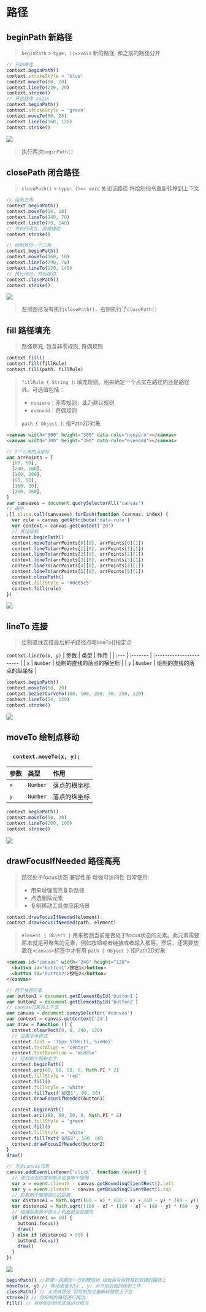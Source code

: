 # 路径

## beginPath 新路径

> `beginPath` > `type: ()=>void`
> 新的路径, 和之前的路径分开

```js
// 开始路径
context.beginPath()
context.strokeStyle = 'blue'
context.moveTo(60, 20)
context.lineTo(220, 20)
context.stroke()
// 开始路径 again
context.beginPath()
context.strokeStyle = 'green'
context.moveTo(60, 20)
context.lineTo(160, 120)
context.stroke()
```

![](/__assets__/img/2022-02-15-10-18-29.png)

> 执行两次`beginPath()`

## closePath 闭合路径

> `closePath()` > `type: ()=> void`
> 关闭该路径 将绘制指令重新转移到上下文

```js
// 绘制三角
context.beginPath()
context.moveTo(10, 10)
context.lineTo(140, 70)
context.lineTo(70, 140)
// 不执行闭合，直接描边
context.stroke()

// 绘制另外一个三角
context.beginPath()
context.moveTo(160, 10)
context.lineTo(290, 70)
context.lineTo(220, 140)
// 执行闭合，然后描边
context.closePath()
context.stroke()
```

![](/__assets__/img/2022-02-15-10-55-38.png)

> 左侧图形没有执行`closePath()`，右侧执行了`closePath()`

## fill 路径填充

> 路径填充, 包含非零规则, 奇偶规则

```js
context.fill()
context.fill(fillRule)
context.fill(path, fillRule)
```

> `fillRule { String }`: 填充规则。用来确定一个点实在路径内还是路径外。可选值包括：
>
> - `nonzero`：非零规则，此乃默认规则
> - `evenodd`：奇偶规则
>
> `path { Object }`: 指Path2D对象

```html
<canvas width="300" height="300" data-rule="nonzero"></canvas>
<canvas width="300" height="300" data-rule="evenodd"></canvas>
```

```js
// 2个三角的点坐标
var arrPoints = [
  [60, 60],
  [240, 100],
  [160, 280],
  [60, 60],
  [150, 20],
  [260, 260],
]
var canvases = document.querySelectorAll('canvas')
// 遍历
;[].slice.call(canvases).forEach(function (canvas, index) {
  var rule = canvas.getAttribute('data-rule')
  var context = canvas.getContext('2d')
  // 开始绘制
  context.beginPath()
  context.moveTo(arrPoints[0][0], arrPoints[0][1])
  context.lineTo(arrPoints[1][0], arrPoints[1][1])
  context.lineTo(arrPoints[2][0], arrPoints[2][1])
  context.lineTo(arrPoints[3][0], arrPoints[3][1])
  context.lineTo(arrPoints[4][0], arrPoints[4][1])
  context.lineTo(arrPoints[5][0], arrPoints[5][1])
  context.closePath()
  context.fillStyle = '#0e65c5'
  context.fill(rule)
})
```

![](/__assets__/img/2022-02-15-14-44-30.png)

## lineTo 连接

> 绘制直线连接最后的子路径点喝lineTo()指定点

`context.lineTo(x, y)`
| 参数 | 类型 | 作用 |
| :--- | :------- | :----------------------- |
| `x` | `Number` | 绘制的直线的落点的横坐标 |
| `y` | `Number` | 绘制的直线的落点的纵坐标 |

```js
context.beginPath()
context.moveTo(50, 20)
context.bezierCurveTo(100, 100, 200, 40, 250, 120)
context.lineTo(50, 120)
context.stroke()
```

![](./__assets__/线-2022-03-29-16-41-16.png)

## moveTo 绘制点移动

### 　`context.moveTo(x, y);`

| 参数 | 类型     | 作用         |
| :--- | :------- | :----------- |
| `x`  | `Number` | 落点的横坐标 |
| `y`  | `Number` | 落点的纵坐标 |

```js
context.beginPath()
context.moveTo(50, 20)
context.lineTo(200, 100)
context.stroke()
```

![](./__assets__/index-2022-03-29-16-53-29.png)

## drawFocusIfNeeded 路径高亮

> 路径处于focus状态
> 兼容性差
> 增强可访问性
> 日常使用:
>
> - 用来增强高亮复杂路径
> - 点选删除元素
> - 复制移动工具类应用场景

```js
context.drawFocusIfNeeded(element)
context.drawFocusIfNeeded(path, element)
```

> `element { Object }` 用来检测当前是否处于focus状态的元素。此元素需要原本就是可聚焦的元素，例如按钮或者链接或者输入框等。然后，还需要放置在`<canvas>`标签中才有用
> `path { Object }` 指Path2D对象

```html
<canvas id="canvas" width="240" height="120">
  <button id="button1">按钮1</button>
  <button id="button2">按钮2</button>
</canvas>
```

```js
// 两个按钮元素
var button1 = document.getElementById('button1')
var button2 = document.getElementById('button2')
// canvas元素和上下文
var canvas = document.querySelector('#canvas')
var context = canvas.getContext('2d')
var draw = function () {
  context.clearRect(0, 0, 240, 120)
  // 设置字体样式
  context.font = '16px STHeiti, SimHei'
  context.textAlign = 'center'
  context.textBaseline = 'middle'
  // 绘制两个圆和文字
  context.beginPath()
  context.arc(60, 60, 50, 0, Math.PI * 2)
  context.fillStyle = 'red'
  context.fill()
  context.fillStyle = 'white'
  context.fillText('按钮1', 60, 60)
  context.drawFocusIfNeeded(button1)

  context.beginPath()
  context.arc(180, 60, 50, 0, Math.PI * 2)
  context.fillStyle = 'green'
  context.fill()
  context.fillStyle = 'white'
  context.fillText('按钮2', 180, 60)
  context.drawFocusIfNeeded(button2)
}
draw()

// 点击canvas元素
canvas.addEventListener('click', function (event) {
  // 通过点击位置判断点击是哪个圈圈
  var x = event.clientX - canvas.getBoundingClientRect().left
  var y = event.clientY - canvas.getBoundingClientRect().top
  // 距离两个圈圈圆心的距离
  var distance1 = Math.sqrt((60 - x) * (60 - x) + (60 - y) * (60 - y))
  var distance2 = Math.sqrt((180 - x) * (180 - x) + (60 - y) * (60 - y))
  // 根据距离和半径大小判断是否在圈内
  if (distance1 <= 50) {
    button1.focus()
    draw()
  } else if (distance2 < 50) {
    button2.focus()
    draw()
  }
})
```

![](/__assets__/img/2022-02-15-11-41-32.png)

```js
beginPath() //新建一条路径一旦创建成功 绘制命令将转移到新建的路径上
moveTo(x, y) // 移动画笔到(x , y) 点开始后面的绘制工作
closePath() // 关闭该路径 将绘制指令重新转移到上下文
stroke() // 将绘制的路径进行描边
fill() // 将绘制的封闭区域进行填充
```
